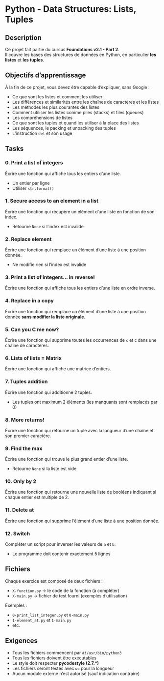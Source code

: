 # Python - Data Structures: Lists, Tuples

## Description
Ce projet fait partie du cursus **Foundations v2.1 - Part 2**.  
Il couvre les bases des structures de données en Python, en particulier **les listes** et **les tuples**.

## Objectifs d’apprentissage
À la fin de ce projet, vous devez être capable d’expliquer, sans Google :
- Ce que sont les listes et comment les utiliser
- Les différences et similarités entre les chaînes de caractères et les listes
- Les méthodes les plus courantes des listes
- Comment utiliser les listes comme piles (stacks) et files (queues)
- Les compréhensions de listes
- Ce que sont les tuples et quand les utiliser à la place des listes
- Les séquences, le packing et unpacking des tuples
- L’instruction `del` et son usage

## Tasks

### 0. Print a list of integers
Écrire une fonction qui affiche tous les entiers d’une liste.  
- Un entier par ligne  
- Utiliser `str.format()`  

### 1. Secure access to an element in a list
Écrire une fonction qui récupère un élément d’une liste en fonction de son index.  
- Retourne `None` si l’index est invalide  

### 2. Replace element
Écrire une fonction qui remplace un élément d’une liste à une position donnée.  
- Ne modifie rien si l’index est invalide  

### 3. Print a list of integers... in reverse!
Écrire une fonction qui affiche tous les entiers d’une liste en ordre inverse.  

### 4. Replace in a copy
Écrire une fonction qui remplace un élément d’une liste à une position donnée **sans modifier la liste originale**.  

### 5. Can you C me now?
Écrire une fonction qui supprime toutes les occurrences de `c` et `C` dans une chaîne de caractères.  

### 6. Lists of lists = Matrix
Écrire une fonction qui affiche une matrice d’entiers.  

### 7. Tuples addition
Écrire une fonction qui additionne 2 tuples.  
- Les tuples ont maximum 2 éléments (les manquants sont remplacés par 0)  

### 8. More returns!
Écrire une fonction qui retourne un tuple avec la longueur d’une chaîne et son premier caractère.  

### 9. Find the max
Écrire une fonction qui trouve le plus grand entier d’une liste.  
- Retourne `None` si la liste est vide  

### 10. Only by 2
Écrire une fonction qui retourne une nouvelle liste de booléens indiquant si chaque entier est multiple de 2.  

### 11. Delete at
Écrire une fonction qui supprime l’élément d’une liste à une position donnée.  

### 12. Switch
Compléter un script pour inverser les valeurs de `a` et `b`.  
- Le programme doit contenir exactement 5 lignes  

## Fichiers
Chaque exercice est composé de deux fichiers :
- `X-function.py` → le code de la fonction (à compléter)
- `X-main.py` → fichier de test fourni (exemples d’utilisation)

Exemples :
- `0-print_list_integer.py` et `0-main.py`
- `1-element_at.py` et `1-main.py`
- etc.

## Exigences
- Tous les fichiers commencent par `#!/usr/bin/python3`
- Tous les fichiers doivent être exécutables
- Le style doit respecter **pycodestyle (2.7.\*)**
- Les fichiers seront testés avec `wc` pour la longueur
- Aucun module externe n’est autorisé (sauf indication contraire)
